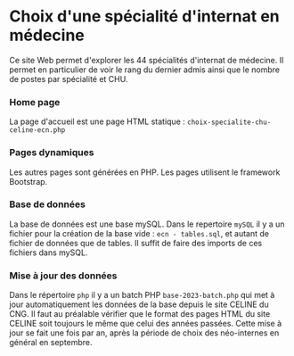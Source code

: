 # Choix d'une spécialité d'internat en médecine
Ce site Web permet d'explorer les 44 spécialités d'internat de médecine. Il permet en particulier de voir le rang du dernier admis ainsi que le nombre de postes par spécialité et CHU.
### Home page
La page d'accueil est une page HTML statique : `choix-specialite-chu-celine-ecn.php`
### Pages dynamiques
Les autres pages sont générées en PHP.
Les pages utilisent le framework Bootstrap.
### Base de données
La base de données est une base mySQL. Dans le repertoire `mySQL` il y a un fichier pour la création de la base vide : `ecn - tables.sql`, et autant de fichier de données que de tables. Il suffit de faire des imports de ces fichiers dans mySQL.
### Mise à jour des données
Dans le répertoire `php` il y a un batch PHP `base-2023-batch.php` qui met à jour automatiquement les données de la base depuis le site CELINE du CNG. Il faut au préalable vérifier que le format des pages HTML du site CELINE soit toujours le même que celui des années passées. Cette mise à jour se fait une fois par an, après la période de choix des néo-internes en général en septembre.